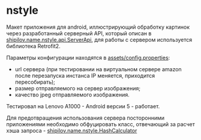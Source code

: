 # nstyle
Макет приложения для android, иллюстрирующий обработку картинок через разработанный серверный API, который описан в [shipilov.name.nstyle.api.ServerApi](https://github.com/ilyashipilov/nstyle/blob/master/NStylePrototype/src/main/java/shipilov/name/nstyle/api/ServerApi.java), для работы с сервером используется библиотека Retrofit2. 

Параметры конфигурации находятся в [assets/config.properties](https://github.com/ilyashipilov/nstyle/blob/master/NStylePrototype/src/main/assets/config.properties):
- url сервера (при тестировании на виртуальном сервере amazon после перезапуска инстанса IP меняется, приходится пересобирать);
- размер отправляемого на сервер изображения;
- качество jpeg отправляемого изображения.

Тестировал на Lenovo A1000 - Android версии 5 - работает. 

Для предотвращения использования сервера посторонними приложениями необходимо обфуцировать класс, отвечающий за расчет хэша запроса - [shipilov.name.nstyle.HashCalculator](https://github.com/ilyashipilov/nstyle/blob/master/NStylePrototype/src/main/java/shipilov/name/nstyle/HashCalculator.java)
